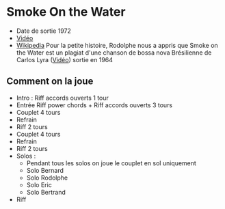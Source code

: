 # Smoke On the Water
- Date de sortie 1972
- [Vidéo](https://youtu.be/Q2FzZSBD5LE?si=ZSo3r4wsXihCGqmw)
- [Wikipedia](https://fr.wikipedia.org/wiki/Smoke_on_the_Water)
   Pour la petite histoire, Rodolphe nous a appris que Smoke on the Water est un plagiat d'une chanson de bossa nova Brésilienne de Carlos Lyra ([Vidéo](https://youtu.be/wKzqC_TWrhs?si=DZeIpmVRMLEvgPmj)) sortie en 1964

## Comment on la joue
- Intro : Riff accords ouverts 1 tour
- Entrée Riff power chords + Riff accords ouverts 3 tours
- Couplet 4 tours
- Refrain
- Riff 2 tours
- Couplet 4 tours
- Refrain
- Riff 2 tours
- Solos :
  - Pendant tous les solos on joue le couplet en sol uniquement
  - Solo Bernard
  - Solo Rodolphe
  - Solo Eric
  - Solo Bertrand
- Riff